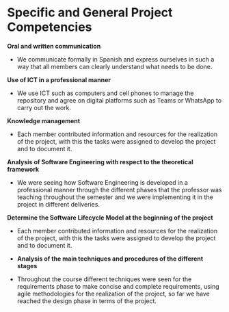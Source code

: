 # Specific and General Project Competencies

**Oral and written communication**
- We communicate formally in Spanish and express ourselves in such a way that all members can clearly understand what needs to be done.

**Use of ICT in a professional manner**
  - We use ICT such as computers and cell phones to manage the repository and agree on digital platforms such as Teams or WhatsApp to carry out the work.

 **Knowledge management**
 - Each member contributed information and resources for the realization of the project, with this the tasks were assigned to develop the project and to document it.

**Analysis of Software Engineering with respect to the theoretical framework**
 - We were seeing how Software Engineering is developed in a professional manner through the different phases that the professor was teaching throughout the semester and we were implementing it in the project in different deliveries.

 **Determine the Software Lifecycle Model at the beginning of the project**
 - Each member contributed information and resources for the realization of the project, with this the tasks were assigned to develop the project and to document it.

 - **Analysis of the main techniques and procedures of the different stages**
 - Throughout the course different techniques were seen for the requirements phase to make concise and complete requirements, using agile methodologies for the realization of the project, so far we have reached the design phase in terms of the project.

